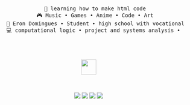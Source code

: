 <div align="center">
<br><br>
<pre>
    📖 learning how to make html code
    🎮 Music • Games • Anime • Code • Art
    💼 Eron Domingues • Student • high school with vocational course
    💻 computational logic • project and systems analysis • computer Science
    
</pre>
<br><br>
<img src="https://raw.githubusercontent.com/innng/innng/master/assets/kyubey.gif" height="40" />
<br><br><br>
    
[![](https://img.shields.io/badge/linkedin-0a66c2)](http://linkedin.com/in/ingridrosselis)
[![](https://img.shields.io/badge/Whatsapp-0031210)](https://api.whatsapp.com/send?phone=5555459880557)
[![](https://img.shields.io/badge/Instagram-ff66ab)](https://www.instagram.com/gabss.nb/?next=%2F)
[![](https://img.shields.io/badge/Email-FF0000)](mailto:gabriellaa.nicolibuss@gmail.com)

</div>
